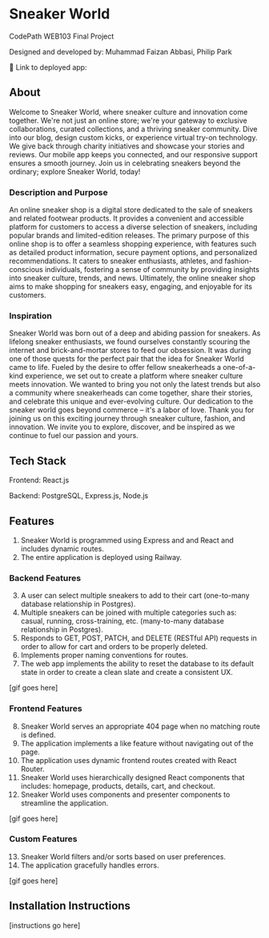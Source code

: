 # Sneaker World

CodePath WEB103 Final Project

Designed and developed by: Muhammad Faizan Abbasi, Philip Park

🔗 Link to deployed app:

## About
Welcome to Sneaker World, where sneaker culture and innovation come together. We're not just an online store; we're your gateway to exclusive collaborations, curated collections, and a thriving sneaker community. Dive into our blog, design custom kicks, or experience virtual try-on technology. We give back through charity initiatives and showcase your stories and reviews. Our mobile app keeps you connected, and our responsive support ensures a smooth journey. Join us in celebrating sneakers beyond the ordinary; explore Sneaker World, today!
### Description and Purpose

An online sneaker shop is a digital store dedicated to the sale of sneakers and related footwear products. It provides a convenient and accessible platform for customers to access a diverse selection of sneakers, including popular brands and limited-edition releases. The primary purpose of this online shop is to offer a seamless shopping experience, with features such as detailed product information, secure payment options, and personalized recommendations. It caters to sneaker enthusiasts, athletes, and fashion-conscious individuals, fostering a sense of community by providing insights into sneaker culture, trends, and news. Ultimately, the online sneaker shop aims to make shopping for sneakers easy, engaging, and enjoyable for its customers.

### Inspiration
Sneaker World was born out of a deep and abiding passion for sneakers. As lifelong sneaker enthusiasts, we found ourselves constantly scouring the internet and brick-and-mortar stores to feed our obsession. It was during one of those quests for the perfect pair that the idea for Sneaker World came to life. Fueled by the desire to offer fellow sneakerheads a one-of-a-kind experience, we set out to create a platform where sneaker culture meets innovation. We wanted to bring you not only the latest trends but also a community where sneakerheads can come together, share their stories, and celebrate this unique and ever-evolving culture. Our dedication to the sneaker world goes beyond commerce – it's a labor of love. Thank you for joining us on this exciting journey through sneaker culture, fashion, and innovation. We invite you to explore, discover, and be inspired as we continue to fuel our passion and yours.

## Tech Stack

Frontend: React.js

Backend: PostgreSQL, Express.js, Node.js

## Features
1. Sneaker World is programmed using Express and and React and includes dynamic routes.
2. The entire application is deployed using Railway.

### Backend Features
3. A user can select multiple sneakers to add to their cart (one-to-many database relationship in Postgres).<br>
4. Multiple sneakers can be joined with multiple categories such as: casual, running, cross-training, etc. (many-to-many database relationship in Postgres).<br>
5. Responds to GET, POST, PATCH, and DELETE (RESTful API) requests in order to allow for cart and orders to be properly deleted.<br>
6. Implements proper naming conventions for routes.<br>
7. The web app implements the ability to reset the database to its default state in order to create a clean slate and create a consistent UX.<br>

[gif goes here]

### Frontend Features
8. Sneaker World serves an appropriate 404 page when no matching route is defined.<br>
9. The application implements a like feature without navigating out of the page.<br>
10. The application uses dynamic frontend routes created with React Router.<br>
11. Sneaker World uses hierarchically designed React components that includes: homepage, products, details, cart, and checkout.<br>
12. Sneaker World uses components and presenter components to streamline the application.<br>

[gif goes here]

### Custom Features

13. Sneaker World filters and/or sorts based on user preferences.<br>
14. The application gracefully handles errors.<br>

[gif goes here]

## Installation Instructions

[instructions go here]
